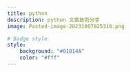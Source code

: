 ```yaml
---
title: python
description: python 文章技術分享
image: Pasted-image-20231007025316.png

# Badge style
style:
    background: "#01814A"
    color: "#fff"
---
```

